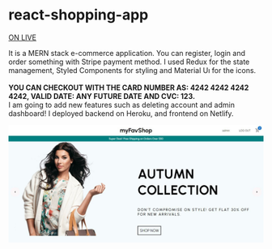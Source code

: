 # react-shopping-app

[ON LIVE](https://my-fav-shop.netlify.app/)

It is a MERN stack e-commerce application. You can register, login and order something with Stripe payment method. I used Redux for the state management, Styled Components for styling and Material Uı for the icons.\
\
 **YOU CAN CHECKOUT WITH THE CARD NUMBER AS: 4242 4242 4242 4242, VALID DATE: ANY FUTURE DATE AND CVC: 123.**
\
 I am going to add new features such as deleting account and admin dashboard! I deployed backend on Heroku, and frontend on Netlify.

[![Shopping App React](https://raw.githubusercontent.com/sinansk/personal-portfolio/main/src/images/shopping-app.JPG)](https://my-fav-shop.netlify.app/)
